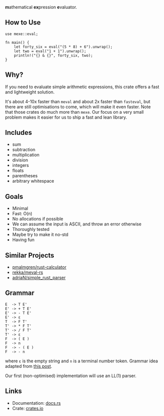 **m**athematical **ex**pression **e**valuator.

## How to Use

    use mexe::eval;

    fn main() {
        let forty_six = eval("(5 * 8) + 6").unwrap();
        let two = eval("1 + 1").unwrap();
        println!("{} & {}", forty_six, two);
    }

## Why?

If you need to evaluate simple arithmetic expressions, this crate offers a fast
and lightweight solution.

It's about 4-10x faster than `meval` and about 2x faster than `fasteval`, but
there are still optimisations to come, which will make it even faster. Note that
those crates do much more than `mexe`. Our focus on a very small problem makes
it easier for us to ship a fast and lean library.

## Includes

- sum
- subtraction
- multiplication
- division
- integers
- floats
- parentheses
- arbitrary whitespace

## Goals

- Minimal
- Fast: O(n)
- No allocations if possible
- We can assume the input is ASCII, and throw an error otherwise
- Thoroughly tested
- Maybe try to make it no-std
- Having fun

## Similar Projects

- [pmalmgren/rust-calculator](https://github.com/pmalmgren/rust-calculator)
- [rekka/meval-rs](https://github.com/rekka/meval-rs)
- [adriaN/simple_rust_parser](https://github.com/adrianN/simple_rust_parser)

## Grammar

    E  -> T E'
    E' -> + T E'
    E' -> - T E'
    E' -> ε
    T  -> F T'
    T' -> * F T'
    T' -> / F T'
    T' -> ε
    F  -> ( E )
    F  -> n
    F  -> - ( E )
    F  -> - n

where `ε` is the empty string and `n` is a terminal number token. Grammar idea
adapted from [this post](https://stackoverflow.com/a/23845375).

Our first (non-optimised) implementation will use an LL(1) parser.

## Links

* Documentation: [docs.rs](https://docs.rs/mexe/latest)
* Crate: [crates.io](https://crates.io/crates/mexe)

